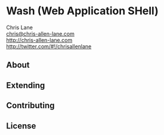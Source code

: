 Wash (Web Application SHell)
============================

Chris Lane  
chris@chris-allen-lane.com  
http://chris-allen-lane.com  
http://twitter.com/#!/chrisallenlane  


About
-----

Extending
---------

Contributing
------------

License
-------
